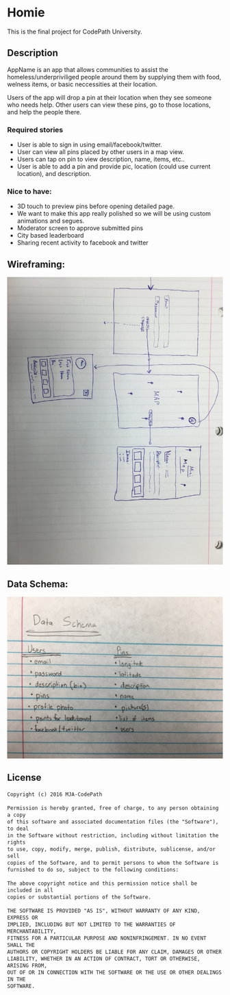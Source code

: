 # Homie
This is the final project for CodePath University.

## Description

AppName is an app that allows communities to assist the homeless/underpriviliged people around them by supplying them with food, welness items, or basic neccessities at their location.

Users of the app will drop a pin at their location when they see someone who needs help. Other users can view these pins, go to those locations, and help the people there.

### Required stories
- User is able to sign in using email/facebook/twitter.
- User can view all pins placed by other users in a map view.
- Users can tap on pin to view description, name, items, etc..
- User is able to add a pin and provide pic, location (could use current location), and description.

### Nice to have:
- 3D touch to preview pins before opening detailed page.
- We want to make this app really polished so we will be using custom animations and segues.
- Moderator screen to approve submitted pins
- City based leaderboard
- Sharing recent activity to facebook and twitter


## Wireframing:
![wireframing](IMG_0207.JPG)


## Data Schema:
![dataschema](data_schema.jpg)

## License

    Copyright (c) 2016 MJA-CodePath

    Permission is hereby granted, free of charge, to any person obtaining a copy
    of this software and associated documentation files (the "Software"), to deal
    in the Software without restriction, including without limitation the rights
    to use, copy, modify, merge, publish, distribute, sublicense, and/or sell
    copies of the Software, and to permit persons to whom the Software is
    furnished to do so, subject to the following conditions:

    The above copyright notice and this permission notice shall be included in all
    copies or substantial portions of the Software.

    THE SOFTWARE IS PROVIDED "AS IS", WITHOUT WARRANTY OF ANY KIND, EXPRESS OR
    IMPLIED, INCLUDING BUT NOT LIMITED TO THE WARRANTIES OF MERCHANTABILITY,
    FITNESS FOR A PARTICULAR PURPOSE AND NONINFRINGEMENT. IN NO EVENT SHALL THE
    AUTHORS OR COPYRIGHT HOLDERS BE LIABLE FOR ANY CLAIM, DAMAGES OR OTHER
    LIABILITY, WHETHER IN AN ACTION OF CONTRACT, TORT OR OTHERWISE, ARISING FROM,
    OUT OF OR IN CONNECTION WITH THE SOFTWARE OR THE USE OR OTHER DEALINGS IN THE
    SOFTWARE.

